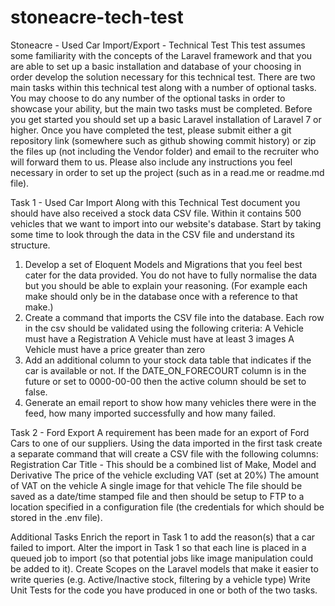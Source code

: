 # stoneacre-tech-test
Stoneacre - Used Car Import/Export - Technical Test 
This test assumes some familiarity with the concepts of the Laravel framework and that you are able to set up a basic installation and database of your choosing in order develop the solution necessary for this technical test. There are two main tasks within this technical test along with a number of optional tasks. You may choose to do any number of the optional tasks in order to showcase your ability, but the main two tasks must be completed. 
Before you get started you should set up a basic Laravel installation of Laravel 7 or higher. Once you have completed the test, please submit either a git repository link (somewhere such as github showing commit history) or zip the files up (not including the Vendor folder) and email to the recruiter who will forward them to us. 
Please also include any instructions you feel necessary in order to set up the project (such as in a read.me or readme.md file). 

Task 1 - Used Car Import Along with this Technical Test document you should have also received a stock data CSV file. Within it contains 500 vehicles that we want to import into our website's database. Start by taking some time to look through the data in the CSV file and understand its structure. 
1) Develop a set of Eloquent Models and Migrations that you feel best cater for the data provided. You do not have to fully normalise the data but you should be able to explain your reasoning. (For example each make should only be in the database once with a reference to that make.) 
2) Create a command that imports the CSV file into the database. Each row in the csv should be validated using the following criteria: 
	A Vehicle must have a Registration 
	A Vehicle must have at least 3 images 
	A Vehicle must have a price greater than zero 
3) Add an additional column to your stock data table that indicates if the car is available or not. If the DATE_ON_FORECOURT column is in the future or set to 0000-00-00 then the active column should be set to false. 
4) Generate an email report to show how many vehicles there were in the feed, how many imported successfully and how many failed. 

Task 2 - Ford Export A requirement has been made for an export of Ford Cars to one of our suppliers. Using the data imported in the first task create a separate command that will create a CSV file with the following columns: 
Registration Car Title - This should be a combined list of Make, Model and Derivative 
The price of the vehicle excluding VAT (set at 20%) 
The amount of VAT on the vehicle 
A single image for that vehicle The file should be saved as a date/time stamped file and then 
should be setup to FTP to a location specified in a configuration file (the credentials for which should be stored in the .env file).  

Additional Tasks 
	Enrich the report in Task 1 to add the reason(s) that a car failed to import. 
	Alter the import in Task 1 so that each line is placed in a queued job to import (so that potential jobs like image manipulation could be added to it). 
	Create Scopes on the Laravel models that make it easier to write queries (e.g. Active/Inactive stock, filtering by a vehicle type) 
	Write Unit Tests for the code you have produced in one or both of the two tasks.
